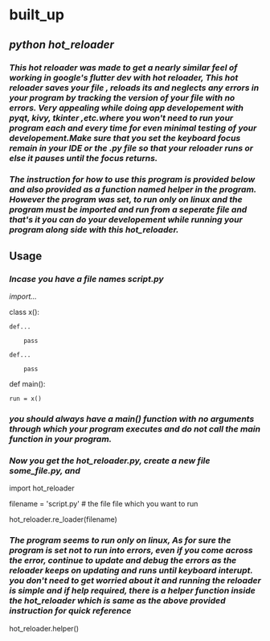 # built_up
## *python hot_reloader*
  ### *This hot reloader was made to get a nearly similar feel of working in google's flutter dev with hot reloader,  This hot reloader saves your file , reloads its and neglects any errors in your program by tracking the version of your file with no errors. Very appealing while doing app developement with pyqt, kivy, tkinter ,etc.where you won't need to run your program each and every time for even minimal testing of your developement.Make sure that you set the keyboard focus remain in your IDE or the .py file so that your reloader runs or else it pauses until the focus returns.*
###  *The instruction for how to use this program is provided below  and also provided as a function named helper in the program. However the program was set, to run only on linux and the program must be imported and run from a seperate file and that's it you can do your developement while running your program along side with this hot_reloader.*

## **Usage**
### *Incase you have a file names script.py*
*import...*

class x():

    def...
  
        pass
   
    def...
  
        pass

def main():

    run = x()
  
 ### *you should always have a main() function with no arguments through which your program executes and do not call the main function in your program.* 
 ### *Now you get the hot_reloader.py, create a new file some_file.py, and*
 import hot_reloader
 
 filename = 'script.py'     # the file file which you want to run
 
 hot_reloader.re_loader(filename)
 
 ### *The program seems to run only on linux, As for sure the program is set not to run into errors, even if you come across the error, continue to update and debug the errors as the reloader keeps on updating and runs until keyboard interupt. you don't need to get worried about it and running the reloader is simple and if help required, there is a helper function inside the hot_reloader which is same as the above provided instruction for quick reference*
 
 hot_reloader.helper()
  
